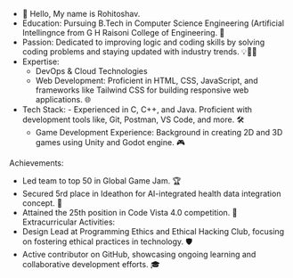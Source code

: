 - 👋 Hello, My name is Rohitoshav.
- Education: Pursuing B.Tech in Computer Science Engineering (Artificial Intellingnce from G H Raisoni College of Engineering. 🏫
- Passion: Dedicated to improving logic and coding skills by solving coding problems and staying updated with industry trends. 💡👨‍💻
- 
  Expertise:
   - DevOps & Cloud Technologies
  -  Web Development: Proficient in HTML, CSS, JavaScript, and frameworks like Tailwind CSS for building responsive web applications. 🌐
 -   Tech Stack: - Experienced in C, C++, and Java. Proficient with development tools like, Git, Postman, VS Code, and more. 🛠️
     -  Game Development Experience: Background in creating 2D and 3D games using Unity and Godot engine. 🎮

 Achievements:
 - Led team to top 50 in Global Game Jam. 🏆
- Secured 5rd place in Ideathon for AI-integrated health data integration concept. 🥉
- Attained the 25th position in Code Vista 4.0 competition. 🏅
 Extracurricular Activities:
- Design Lead at Programming Ethics and Ethical Hacking Club, focusing on fostering ethical practices in technology. 🛡️
- Active contributor on GitHub, showcasing ongoing learning and collaborative development efforts. 🎓

<!---
Rohitoshav-Dalve/Rohitoshav-Dalve is a ✨ special ✨ repository because its `README.md` (this file) appears on your GitHub profile.
You can click the Preview link to take a look at your changes.
--->
